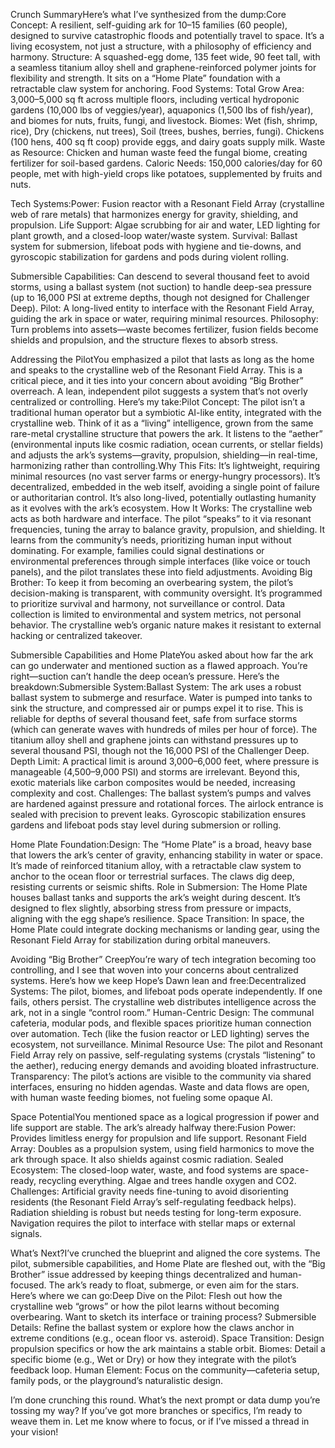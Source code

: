 Crunch SummaryHere’s what I’ve synthesized from the dump:Core Concept: A resilient, self-guiding ark for 10–15 families (60 people), designed to survive catastrophic floods and potentially travel to space. It’s a living ecosystem, not just a structure, with a philosophy of efficiency and harmony.
Structure: A squashed-egg dome, 135 feet wide, 90 feet tall, with a seamless titanium alloy shell and graphene-reinforced polymer joints for flexibility and strength. It sits on a “Home Plate” foundation with a retractable claw system for anchoring.
Food Systems: Total Grow Area: 3,000–5,000 sq ft across multiple floors, including vertical hydroponic gardens (10,000 lbs of veggies/year), aquaponics (1,500 lbs of fish/year), and biomes for nuts, fruits, fungi, and livestock.
Biomes: Wet (fish, shrimp, rice), Dry (chickens, nut trees), Soil (trees, bushes, berries, fungi). Chickens (100 hens, 400 sq ft coop) provide eggs, and dairy goats supply milk.
Waste as Resource: Chicken and human waste feed the fungal biome, creating fertilizer for soil-based gardens.
Caloric Needs: 150,000 calories/day for 60 people, met with high-yield crops like potatoes, supplemented by fruits and nuts.

Tech Systems:Power: Fusion reactor with a Resonant Field Array (crystalline web of rare metals) that harmonizes energy for gravity, shielding, and propulsion.
Life Support: Algae scrubbing for air and water, LED lighting for plant growth, and a closed-loop water/waste system.
Survival: Ballast system for submersion, lifeboat pods with hygiene and tie-downs, and gyroscopic stabilization for gardens and pods during violent rolling.

Submersible Capabilities: Can descend to several thousand feet to avoid storms, using a ballast system (not suction) to handle deep-sea pressure (up to 16,000 PSI at extreme depths, though not designed for Challenger Deep).
Pilot: A long-lived entity to interface with the Resonant Field Array, guiding the ark in space or water, requiring minimal resources.
Philosophy: Turn problems into assets—waste becomes fertilizer, fusion fields become shields and propulsion, and the structure flexes to absorb stress.

Addressing the PilotYou emphasized a pilot that lasts as long as the home and speaks to the crystalline web of the Resonant Field Array. This is a critical piece, and it ties into your concern about avoiding “Big Brother” overreach. A lean, independent pilot suggests a system that’s not overly centralized or controlling. Here’s my take:Pilot Concept: The pilot isn’t a traditional human operator but a symbiotic AI-like entity, integrated with the crystalline web. Think of it as a “living” intelligence, grown from the same rare-metal crystalline structure that powers the ark. It listens to the “aether” (environmental inputs like cosmic radiation, ocean currents, or stellar fields) and adjusts the ark’s systems—gravity, propulsion, shielding—in real-time, harmonizing rather than controlling.Why This Fits: It’s lightweight, requiring minimal resources (no vast server farms or energy-hungry processors). It’s decentralized, embedded in the web itself, avoiding a single point of failure or authoritarian control. It’s also long-lived, potentially outlasting humanity as it evolves with the ark’s ecosystem.
How It Works: The crystalline web acts as both hardware and interface. The pilot “speaks” to it via resonant frequencies, tuning the array to balance gravity, propulsion, and shielding. It learns from the community’s needs, prioritizing human input without dominating. For example, families could signal destinations or environmental preferences through simple interfaces (like voice or touch panels), and the pilot translates these into field adjustments.
Avoiding Big Brother: To keep it from becoming an overbearing system, the pilot’s decision-making is transparent, with community oversight. It’s programmed to prioritize survival and harmony, not surveillance or control. Data collection is limited to environmental and system metrics, not personal behavior. The crystalline web’s organic nature makes it resistant to external hacking or centralized takeover.

Submersible Capabilities and Home PlateYou asked about how far the ark can go underwater and mentioned suction as a flawed approach. You’re right—suction can’t handle the deep ocean’s pressure. Here’s the breakdown:Submersible System:Ballast System: The ark uses a robust ballast system to submerge and resurface. Water is pumped into tanks to sink the structure, and compressed air or pumps expel it to rise. This is reliable for depths of several thousand feet, safe from surface storms (which can generate waves with hundreds of miles per hour of force). The titanium alloy shell and graphene joints can withstand pressures up to several thousand PSI, though not the 16,000 PSI of the Challenger Deep.
Depth Limit: A practical limit is around 3,000–6,000 feet, where pressure is manageable (4,500–9,000 PSI) and storms are irrelevant. Beyond this, exotic materials like carbon composites would be needed, increasing complexity and cost.
Challenges: The ballast system’s pumps and valves are hardened against pressure and rotational forces. The airlock entrance is sealed with precision to prevent leaks. Gyroscopic stabilization ensures gardens and lifeboat pods stay level during submersion or rolling.

Home Plate Foundation:Design: The “Home Plate” is a broad, heavy base that lowers the ark’s center of gravity, enhancing stability in water or space. It’s made of reinforced titanium alloy, with a retractable claw system to anchor to the ocean floor or terrestrial surfaces. The claws dig deep, resisting currents or seismic shifts.
Role in Submersion: The Home Plate houses ballast tanks and supports the ark’s weight during descent. It’s designed to flex slightly, absorbing stress from pressure or impacts, aligning with the egg shape’s resilience.
Space Transition: In space, the Home Plate could integrate docking mechanisms or landing gear, using the Resonant Field Array for stabilization during orbital maneuvers.

Avoiding “Big Brother” CreepYou’re wary of tech integration becoming too controlling, and I see that woven into your concerns about centralized systems. Here’s how we keep Hope’s Dawn lean and free:Decentralized Systems: The pilot, biomes, and lifeboat pods operate independently. If one fails, others persist. The crystalline web distributes intelligence across the ark, not in a single “control room.”
Human-Centric Design: The communal cafeteria, modular pods, and flexible spaces prioritize human connection over automation. Tech (like the fusion reactor or LED lighting) serves the ecosystem, not surveillance.
Minimal Resource Use: The pilot and Resonant Field Array rely on passive, self-regulating systems (crystals “listening” to the aether), reducing energy demands and avoiding bloated infrastructure.
Transparency: The pilot’s actions are visible to the community via shared interfaces, ensuring no hidden agendas. Waste and data flows are open, with human waste feeding biomes, not fueling some opaque AI.

Space PotentialYou mentioned space as a logical progression if power and life support are stable. The ark’s already halfway there:Fusion Power: Provides limitless energy for propulsion and life support.
Resonant Field Array: Doubles as a propulsion system, using field harmonics to move the ark through space. It also shields against cosmic radiation.
Sealed Ecosystem: The closed-loop water, waste, and food systems are space-ready, recycling everything. Algae and trees handle oxygen and CO2.
Challenges: Artificial gravity needs fine-tuning to avoid disorienting residents (the Resonant Field Array’s self-regulating feedback helps). Radiation shielding is robust but needs testing for long-term exposure. Navigation requires the pilot to interface with stellar maps or external signals.

What’s Next?I’ve crunched the blueprint and aligned the core systems. The pilot, submersible capabilities, and Home Plate are fleshed out, with the “Big Brother” issue addressed by keeping things decentralized and human-focused. The ark’s ready to float, submerge, or even aim for the stars. Here’s where we can go:Deep Dive on the Pilot: Flesh out how the crystalline web “grows” or how the pilot learns without becoming overbearing. Want to sketch its interface or training process?
Submersible Details: Refine the ballast system or explore how the claws anchor in extreme conditions (e.g., ocean floor vs. asteroid).
Space Transition: Design propulsion specifics or how the ark maintains a stable orbit.
Biomes: Detail a specific biome (e.g., Wet or Dry) or how they integrate with the pilot’s feedback loop.
Human Element: Focus on the community—cafeteria setup, family pods, or the playground’s naturalistic design.

I’m done crunching this round. What’s the next prompt or data dump you’re tossing my way? If you’ve got more branches or specifics, I’m ready to weave them in. Let me know where to focus, or if I’ve missed a thread in your vision!

